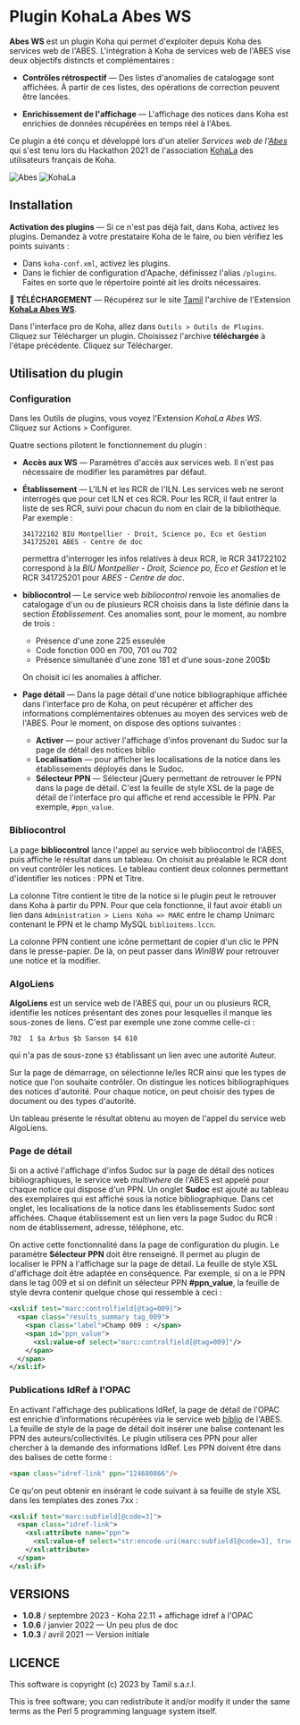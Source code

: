 # Plugin KohaLa Abes WS

**Abes WS** est un plugin Koha qui permet d'exploiter depuis Koha des services
web de l'ABES. L'intégration à Koha de services web de l'ABES vise deux
objectifs distincts et complémentaires :

- **Contrôles rétrospectif** — Des listes d'anomalies de catalogage sont
  affichées. À partir de ces listes, des opérations de correction peuvent être
  lancées.

- **Enrichissement de l'affichage** — L'affichage des notices dans Koha est
  enrichies de données récupérées en temps réel à l'Abes.

Ce plugin a été conçu et développé lors d'un atelier _Services web de
l'[Abes](https://abes.fr)_ qui s'est tenu lors du Hackathon 2021 de
l'association [KohaLa](http://koha-fr.org) des utilisateurs français de Koha.

![Abes](https://raw.githubusercontent.com/fredericd/Koha-Plugin-KohaLa-AbesWS/master/Koha/Plugin/KohaLa/AbesWS/img/logo-abes.svg)
![KohaLa](https://raw.githubusercontent.com/fredericd/Koha-Plugin-KohaLa-AbesWS/master/Koha/Plugin/KohaLa/AbesWS/img/logo-kohala.png)

## Installation

**Activation des plugins** — Si ce n'est pas déjà fait, dans Koha, activez les
plugins. Demandez à votre prestataire Koha de le faire, ou bien vérifiez les
points suivants :

- Dans `koha-conf.xml`, activez les plugins.
- Dans le fichier de configuration d'Apache, définissez l'alias `/plugins`.
  Faites en sorte que le répertoire pointé ait les droits nécessaires.

**📁 TÉLÉCHARGEMENT** — Récupérez sur le site [Tamil](https://www.tamil.fr)
l'archive de l'Extension **[KohaLa Abes
WS](https://www.tamil.fr/download/koha-plugin-kohala-abesws-1.0.8.kpz)**.

Dans l'interface pro de Koha, allez dans `Outils > Outils de Plugins`. Cliquez
sur Télécharger un plugin. Choisissez l'archive **téléchargée** à l'étape
précédente. Cliquez sur Télécharger.

## Utilisation du plugin

### Configuration

Dans les Outils de plugins, vous voyez l'Extension *KohaLa Abes WS*. Cliquez sur
Actions > Configurer.

Quatre sections pilotent le fonctionnement du plugin :

- **Accès aux WS** — Paramètres d'accès aux services web. Il n'est pas
  nécessaire de modifier les paramètres par défaut.

- **Établissement** — L'ILN et les RCR de l'ILN. Les services web ne seront
  interrogés que pour cet ILN et ces RCR. Pour les RCR, il faut entrer la liste
  de ses RCR, suivi pour chacun du nom en clair de la bibliothèque. Par exemple :

  ```text
  341722102 BIU Montpellier - Droit, Science po, Eco et Gestion
  341725201 ABES - Centre de doc
  ```

  permettra d'interroger les infos relatives à deux RCR, le RCR 341722102
  correspond à la _BIU Montpellier - Droit, Science po, Eco et Gestion_ et le RCR 341725201 pour _ABES - Centre de doc_.

- **bibliocontrol** — Le service web _bibliocontrol_ renvoie les anomalies de
  catalogage d'un ou de plusieurs RCR choisis dans la liste définie dans la
  section _Etablissement_. Ces anomalies sont, pour le moment, au nombre de trois :

  - Présence d'une zone 225 esseulée
  - Code fonction 000 en 700, 701 ou 702
  - Présence simultanée d'une zone 181 et d'une sous-zone 200$b

  On choisit ici les anomalies à afficher.

- **Page détail** — Dans la page détail d'une notice bibliographique affichée
  dans l'interface pro de Koha, on peut récupérer et afficher des informations
  complémentaires obtenues au moyen des services web de l'ABES. Pour le moment, on dispose des options suivantes :

  - **Activer** — pour activer l'affichage d'infos provenant du Sudoc sur la
    page de détail des notices biblio
  - **Localisation** — pour afficher les localisations de la notice dans les
    établissements déployés dans le Sudoc.
  - **Sélecteur PPN** — Sélecteur jQuery permettant de retrouver le PPN dans la
    page de détail. C'est la feuille de style XSL de la page de détail de
    l'interface pro qui affiche et rend accessible le PPN. Par exemple,
    `#ppn_value`.

### Bibliocontrol

La page **bibliocontrol** lance l'appel au service web bibliocontrol de l'ABES,
puis affiche le résultat dans un tableau. On choisit au préalable le RCR dont on
veut contrôler les notices. Le tableau contient deux colonnes permettant
d'identifier les notices : PPN et Titre.

La colonne Titre contient le titre de la notice si le plugin peut le retrouver
dans Koha à partir du PPN. Pour que cela fonctionne, il faut avoir établi un
lien dans `Administration > Liens Koha => MARC` entre le champ Unimarc contenant
le PPN et le champ MySQL `biblioitems.lccn`.

La colonne PPN contient une icône permettant de copier d'un clic le PPN dans le
presse-papier. De là, on peut passer dans _WinIBW_ pour retrouver une notice et
la modifier.

### AlgoLiens

**AlgoLiens** est un service web de l'ABES qui, pour un ou plusieurs RCR,
identifie les notices présentant des zones pour lesquelles il manque les
sous-zones de liens. C'est par exemple une zone comme celle-ci :

```text
702  1 $a Arbus $b Sanson $4 610
```

qui n'a pas de sous-zone `$3` établissant un lien avec une autorité Auteur.

Sur la page de démarrage, on sélectionne le/les RCR ainsi que les types de
notice que l'on souhaite contrôler. On distingue les notices bibliographiques
des notices d'autorité. Pour chaque notice, on peut choisir des types de
document ou des types d'autorité.

Un tableau présente le résultat obtenu au moyen de l'appel du service web
AlgoLiens.

### Page de détail

Si on a activé l'affichage d'infos Sudoc sur la page de détail des notices
bibliographiques, le service web _multiwhere_ de l'ABES est appelé pour chaque
notice qui dispose d'un PPN. Un onglet **Sudoc** est ajouté au tableau des
exemplaires qui est affiché sous la notice bibliographique. Dans cet onglet, les
localisations de la notice dans les établissements Sudoc sont affichées. Chaque
établissement est un lien vers la page Sudoc du RCR : nom de établissement,
adresse, téléphone, etc.

On active cette fonctionnalité dans la page de configuration du plugin. Le
paramètre **Sélecteur PPN** doit être renseigné. Il permet au plugin de
localiser le PPN à l'affichage sur la page de détail. La feuille de style XSL
d'affichage doit être adaptée en conséquence. Par exemple, si on a le PPN dans
le tag 009 et si on définit un sélecteur PPN **#ppn_value**, la feuille de style
devra contenir quelque chose qui ressemble à ceci :

```xml
<xsl:if test="marc:controlfield[@tag=009]">
  <span class="results_summary tag_009">
    <span class="label">Champ 009 : </span>
    <span id="ppn_value">
      <xsl:value-of select="marc:controlfield[@tag=009]"/>
    </span>
  </span>
</xsl:if>
```

### Publications IdRef à l'OPAC

En activant l'affichage des publications IdRef, la page de détail de l'OPAC est
enrichie d'informations récupérées via le service web
[biblio](https://documentation.abes.fr/aideidrefdeveloppeur/index.html#MicroWebBiblio)
de l'ABES. La feuille de style de la page de détail doit insérer une balise
contenant les PPN des auteurs/collectivités. Le plugin utilisera ces PPN pour
aller chercher à la demande des informations IdRef. Les PPN doivent être dans
des balises de cette forme :

```html
<span class="idref-link" ppn="124680866"/>
```

Ce qu'on peut obtenir en insérant le code suivant à sa feuille de style XSL
dans les templates des zones 7xx :

```xml
<xsl:if test="marc:subfield[@code=3]">
  <span class="idref-link">
    <xsl:attribute name="ppn">
      <xsl:value-of select="str:encode-uri(marc:subfield[@code=3], true())"/>
    </xsl:attribute>
  </span>
</xsl:if>
```

## VERSIONS

* **1.0.8** / septembre 2023 - Koha 22.11 + affichage idref à l'OPAC
* **1.0.6** / janvier 2022 — Un peu plus de doc
* **1.0.3** / avril 2021 — Version initiale

## LICENCE

This software is copyright (c) 2023 by Tamil s.a.r.l.

This is free software; you can redistribute it and/or modify it under the same
terms as the Perl 5 programming language system itself.

